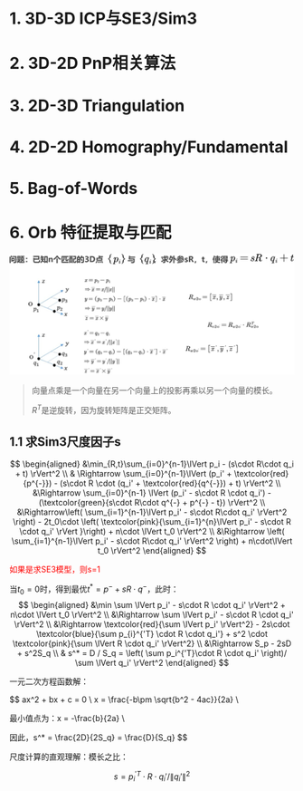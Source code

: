 # 1. 3D-3D ICP与SE3/Sim3
# 2. 3D-2D PnP相关算法
# 3. 2D-3D Triangulation
# 4. 2D-2D Homography/Fundamental
# 5. Bag-of-Words
# 6. Orb 特征提取与匹配

<div align=center>
    <img src="./images/3D-3DICP问题.png" />
</div>

> 向量点乘是一个向量在另一个向量上的投影再乘以另一个向量的模长。
> 
> $R^T$是逆旋转，因为旋转矩阵是正交矩阵。

## 1.1 求Sim3尺度因子s

$$
\begin{aligned}
    &\min_{R,t}\sum_{i=0}^{n-1}\lVert p_i - (s\cdot R\cdot q_i + t) \rVert^2 \\
    & \Rightarrow \sum_{i=0}^{n-1}\lVert (p_i' + \textcolor{red}{p^{-}}) - (s\cdot R \cdot (q_i' + \textcolor{red}{q^{-}}) + t) \rVert^2 \\
    &\Rightarrow \sum_{i=0}^{n-1} \lVert (p_i' - s\cdot R \cdot q_i') - (\textcolor{green}{s\cdot R\cdot q^{-} + p^{-} - t}) \rVert^2 \\
    &\Rightarrow\left( \sum_{i=1}^{n-1}\lVert p_i' - s\cdot R\cdot q_i' \rVert^2 \right) - 2t_0\cdot \left( \textcolor{pink}{\sum_{i=1}^{n}\lVert p_i' - s\cdot R \cdot q_i' \rVert }\right) + n\cdot \lVert t_0 \rVert^2 \\
    &\Rightarrow \left( \sum_{i=1}^{n-1}\lVert p_i' - s\cdot R\cdot q_i' \rVert^2 \right) + n\cdot\lVert t_0 \rVert^2
\end{aligned}
$$

<p style="color: red;">如果是求SE3模型，则s=1</p>

当$t_0 = 0$时，得到最优$t^{*}=p^{-}+sR\cdot q^{-}$，此时：
$$
\begin{aligned}
&\min \sum \lVert p_i' - s\cdot R \cdot q_i' \rVert^2 + n\cdot \lVert t_0 \rVert^2 \\
&\Rightarrow \sum \lVert p_i' - s\cdot R \cdot q_i' \rVert^2 \\
&\Rightarrow \textcolor{red}{\sum \lVert p_i' \rVert^2} - 2s\cdot \textcolor{blue}{\sum p_{i}^{'T} \cdot R \cdot q_i'} + s^2 \cdot \textcolor{pink}{\sum \lVert R \cdot q_i' \rVert^2} \\
&\Rightarrow S_p - 2sD + s^2S_q \\
& s^* = D / S_q = \left( \sum p_i^{'T}\cdot R \cdot q_i' \right)/ \sum \lVert q_i' \rVert^2
\end{aligned}
$$

一元二次方程函数解：

$$
ax^2 + bx + c = 0 \\
x = \frac{-b\pm \sqrt{b^2 - 4ac}}{2a} \\

最小值点为：x = -\frac{b}{2a} \\

因此，s^* = \frac{2D}{2S_q} = \frac{D}{S_q}
$$

尺度计算的直观理解：模长之比：

$$
s = p_i^{'T}\cdot R \cdot q_i' / \lVert q_i' \rVert^2
$$




